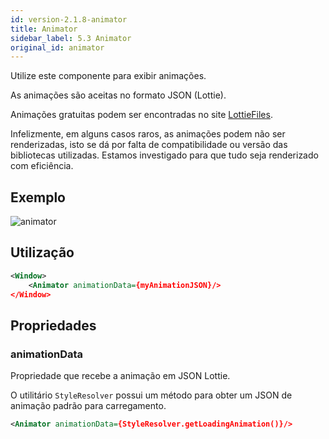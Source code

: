 ```yaml
---
id: version-2.1.8-animator
title: Animator
sidebar_label: 5.3 Animator
original_id: animator
---
```


Utilize este componente para exibir animações.

As animações são aceitas no formato JSON (Lottie).

Animações gratuitas podem ser encontradas no site [LottieFiles](https://lottiefiles.com/).

Infelizmente, em alguns casos raros, as animações podem não ser renderizadas, isto se dá por falta de compatibilidade ou versão das bibliotecas utilizadas.
Estamos investigado para que tudo seja renderizado com eficiência.

## Exemplo

![animator](assets/images_components/v2.0.0/animator.png)

## Utilização

```xml
<Window>
    <Animator animationData={myAnimationJSON}/>
</Window>
```

## Propriedades

### animationData

Propriedade que recebe a animação em JSON Lottie.

O utilitário `StyleResolver` possui um método para obter um JSON de animação padrão para carregamento.

```xml
<Animator animationData={StyleResolver.getLoadingAnimation()}/>
```
